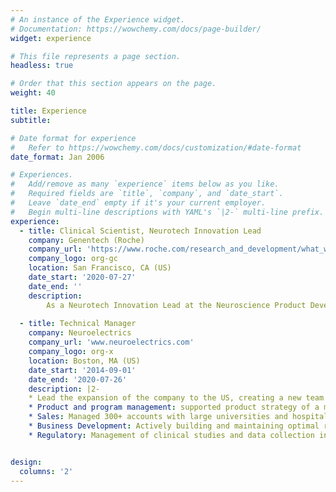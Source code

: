```yaml
---
# An instance of the Experience widget.
# Documentation: https://wowchemy.com/docs/page-builder/
widget: experience

# This file represents a page section.
headless: true

# Order that this section appears on the page.
weight: 40

title: Experience
subtitle:

# Date format for experience
#   Refer to https://wowchemy.com/docs/customization/#date-format
date_format: Jan 2006

# Experiences.
#   Add/remove as many `experience` items below as you like.
#   Required fields are `title`, `company`, and `date_start`.
#   Leave `date_end` empty if it's your current employer.
#   Begin multi-line descriptions with YAML's `|2-` multi-line prefix.
experience:
  - title: Clinical Scientist, Neurotech Innovation Lead
    company: Genentech (Roche)
    company_url: 'https://www.roche.com/research_and_development/what_we_are_working_on/neuroscience.htm'
    company_logo: org-gc
    location: San Francisco, CA (US)
    date_start: '2020-07-27'
    date_end: ''
    description: 
        As a Neurotech Innovation Lead at the Neuroscience Product Development division of Genentech/Roche, my goal is to identify and develop new technologies at the intersection of engineering, data/AI and medicine, bringing neurotech into biotechnology and leading the transformation of traditional diagnostics and therapies for psychiatric and neurological disorders. I am currently working on different projects in several neuropsychiatric diseases aimed at predicting disease progression, improving patient stratification, predicting drug responses and developing novel biomarkers.
        
  - title: Technical Manager
    company: Neuroelectrics
    company_url: 'www.neuroelectrics.com'
    company_logo: org-x
    location: Boston, MA (US)
    date_start: '2014-09-01'
    date_end: '2020-07-26'
    description: |2-
    * Lead the expansion of the company to the US, creating a new team and managing relationships with partners and KOLs in the scientific community.ç
    * Product and program management: supported product strategy of a medical wearable device for EEG recording and non-invasive brain stimulation by leveraging creativity, a deep understanding of stakeholders, market trends and competitive landscape.
    * Sales: Managed 300+ accounts with large universities and hospitals, from sourcing to closing, negotiating and closing complex deals, meeting over 120% of revenue goals every year in US and Canada.
    * Business Development: Actively building and maintaining optimal relationships with key opinion leaders in the medical and scientific communities in relation to EEG and neuromodulation (tDCS/tACS/tRNS) tools.
    * Regulatory: Management of clinical studies and data collection in collaboration with hospitals and universities across the US, including FDA clinical studies and 510k submissions.


design:
  columns: '2'
---
```

